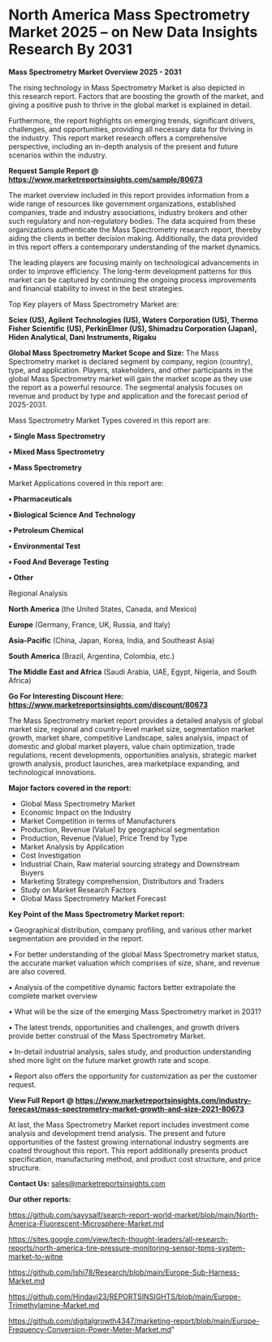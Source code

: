 # North America Mass Spectrometry Market 2025 – on New Data Insights Research By 2031

<Strong> Mass Spectrometry Market Overview 2025 - 2031</strong>

The rising technology in Mass Spectrometry Market is also depicted in this research report. Factors that are boosting the growth of the market, and giving a positive push to thrive in the global market is explained in detail.

Furthermore, the report highlights on emerging trends, significant drivers, challenges, and opportunities, providing all necessary data for thriving in the industry. This report market research offers a comprehensive perspective, including an in-depth analysis of the present and future scenarios within the industry.

<strong>Request Sample Report @ <a href=https://www.marketreportsinsights.com/sample/80673>https://www.marketreportsinsights.com/sample/80673</a></strong>

The market overview included in this report provides information from a wide range of resources like government organizations, established companies, trade and industry associations, industry brokers and other such regulatory and non-regulatory bodies. The data acquired from these organizations authenticate the Mass Spectrometry research report, thereby aiding the clients in better decision making. Additionally, the data provided in this report offers a contemporary understanding of the market dynamics.

The leading players are focusing mainly on technological advancements in order to improve efficiency. The long-term development patterns for this market can be captured by continuing the ongoing process improvements and financial stability to invest in the best strategies.

Top Key players of Mass Spectrometry Market are:

<strong>Sciex (US), Agilent Technologies (US), Waters Corporation (US), Thermo Fisher Scientific (US), PerkinElmer (US), Shimadzu Corporation (Japan), Hiden Analytical, Dani Instruments, Rigaku</strong>

<strong><b>Global Mass Spectrometry Market Scope and Size:</b></strong>
The Mass Spectrometry market is declared segment by company, region (country), type, and application. Players, stakeholders, and other participants in the global Mass Spectrometry market will gain the market scope as they use the report as a powerful resource. The segmental analysis focuses on revenue and product by type and application and the forecast period of 2025-2031.

Mass Spectrometry Market Types covered in this report are:

<strong>• Single Mass Spectrometry

• Mixed Mass Spectrometry

• Mass Spectrometry</strong>

Market Applications covered in this report are:

<strong>• Pharmaceuticals

• Biological Science And Technology

• Petroleum Chemical

• Environmental Test

• Food And Beverage Testing

• Other</strong> 

Regional Analysis

<strong>North America</strong> (the United States, Canada, and Mexico)

<strong>Europe</strong> (Germany, France, UK, Russia, and Italy)

<strong>Asia-Pacific</strong> (China, Japan, Korea, India, and Southeast Asia)

<strong>South America</strong> (Brazil, Argentina, Colombia, etc.)

<strong>The Middle East and Africa</strong> (Saudi Arabia, UAE, Egypt, Nigeria, and South Africa)

<strong>Go For Interesting Discount Here: <a href=https://www.marketreportsinsights.com/discount/80673>https://www.marketreportsinsights.com/discount/80673</a></strong>

The Mass Spectrometry market report provides a detailed analysis of global market size, regional and country-level market size, segmentation market growth, market share, competitive Landscape, sales analysis, impact of domestic and global market players, value chain optimization, trade regulations, recent developments, opportunities analysis, strategic market growth analysis, product launches, area marketplace expanding, and technological innovations.

<strong><b>Major factors covered in the report:</b></strong>
<ul>
  <li>Global Mass Spectrometry Market </li>
  <li>Economic Impact on the Industry</li>
  <li>Market Competition in terms of Manufacturers</li>
  <li>Production, Revenue (Value) by geographical segmentation</li>
  <li>Production, Revenue (Value), Price Trend by Type</li>
  <li>Market Analysis by Application</li>
  <li>Cost Investigation</li>
  <li>Industrial Chain, Raw material sourcing strategy and Downstream Buyers</li>
  <li>Marketing Strategy comprehension, Distributors and Traders</li>
  <li>Study on Market Research Factors</li>
  <li>Global Mass Spectrometry Market Forecast</li>
</ul>

<strong><b>Key Point of the Mass Spectrometry Market report:</b></strong>

• Geographical distribution, company profiling, and various other market segmentation are provided in the report.

• For better understanding of the global Mass Spectrometry market status, the accurate market valuation which comprises of size, share, and revenue are also covered.

• Analysis of the competitive dynamic factors better extrapolate the complete market overview

• What will be the size of the emerging Mass Spectrometry market in 2031?

• The latest trends, opportunities and challenges, and growth drivers provide better construal of the Mass Spectrometry Market.

• In-detail industrial analysis, sales study, and production understanding shed more light on the future market growth rate and scope.

• Report also offers the opportunity for customization as per the customer request.

<strong><b>View Full Report @ <a href=https://www.marketreportsinsights.com/industry-forecast/mass-spectrometry-market-growth-and-size-2021-80673>https://www.marketreportsinsights.com/industry-forecast/mass-spectrometry-market-growth-and-size-2021-80673</a></b></strong>


At last, the Mass Spectrometry Market report includes investment come analysis and development trend analysis. The present and future opportunities of the fastest growing international industry segments are coated throughout this report. This report additionally presents product specification, manufacturing method, and product cost structure, and price structure.

<strong>Contact Us:</strong>
sales@marketreportsinsights.com

<strong>Our other reports:</strong>

<a href=https://github.com/sayysaif/search-report-world-market/blob/main/North-America-Fluorescent-Microsphere-Market.md>https://github.com/sayysaif/search-report-world-market/blob/main/North-America-Fluorescent-Microsphere-Market.md</a>

<a href=https://sites.google.com/view/tech-thought-leaders/all-research-reports/north-america-tire-pressure-monitoring-sensor-tpms-system-market-to-witne>https://sites.google.com/view/tech-thought-leaders/all-research-reports/north-america-tire-pressure-monitoring-sensor-tpms-system-market-to-witne</a>

<a href=https://github.com/Ishi78/Research/blob/main/Europe-Sub-Harness-Market.md>https://github.com/Ishi78/Research/blob/main/Europe-Sub-Harness-Market.md</a>

<a href=https://github.com/Hindavi23/REPORTSINSIGHTS/blob/main/Europe-Trimethylamine-Market.md>https://github.com/Hindavi23/REPORTSINSIGHTS/blob/main/Europe-Trimethylamine-Market.md</a>

<a href=https://github.com/digitalgrowth4347/marketing-report/blob/main/Europe-Frequency-Conversion-Power-Meter-Market.md>https://github.com/digitalgrowth4347/marketing-report/blob/main/Europe-Frequency-Conversion-Power-Meter-Market.md</a>"
